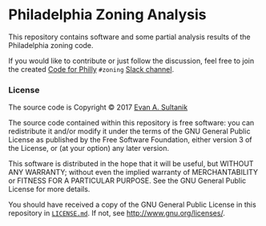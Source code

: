 # Philadelphia Zoning Analysis

This repository contains software and some partial analysis results of
the Philadelphia zoning code.

If you would like to contribute or just follow the discussion, feel
free to join the created [Code for Philly](https://codeforphilly.org/)
`#zoning` [Slack channel](https://codeforphilly.org/chat).

### License

The source code is Copyright © 2017 [Evan A. Sultanik](https://www.sultanik.com/)

The source code contained within this repository is free software: you
can redistribute it and/or modify it under the terms of the GNU
General Public License as published by the Free Software Foundation,
either version 3 of the License, or (at your option) any later
version.

This software is distributed in the hope that it will be useful,
but WITHOUT ANY WARRANTY; without even the implied warranty of
MERCHANTABILITY or FITNESS FOR A PARTICULAR PURPOSE.  See the
GNU General Public License for more details.

You should have received a copy of the GNU General Public License in
this repository in [`LICENSE.md`](LICENSE.md).  If not, see
<http://www.gnu.org/licenses/>.